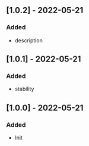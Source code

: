## [1.0.2] - 2022-05-21
### Added
- description

## [1.0.1] - 2022-05-21
### Added
- stability

## [1.0.0] - 2022-05-21
### Added
- Init